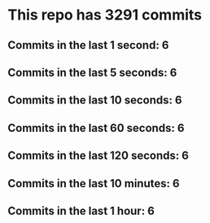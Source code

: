 # This repo has 3291 commits

## Commits in the last 1 second: 6
## Commits in the last 5 seconds: 6
## Commits in the last 10 seconds: 6
## Commits in the last 60 seconds: 6
## Commits in the last 120 seconds: 6
## Commits in the last 10 minutes: 6
## Commits in the last 1 hour: 6
